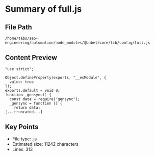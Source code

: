 # Summary of full.js
  
## File Path
`/home/tabs/seo-engineering/automation/node_modules/@babel/core/lib/config/full.js`

## Content Preview
```
"use strict";

Object.defineProperty(exports, "__esModule", {
  value: true
});
exports.default = void 0;
function _gensync() {
  const data = require("gensync");
  _gensync = function () {
    return data;
[...truncated...]
```

## Key Points
- File type: .js
- Estimated size: 11242 characters
- Lines: 313
